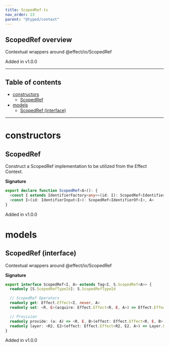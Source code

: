 ```yaml
---
title: ScopedRef.ts
nav_order: 23
parent: "@typed/context"
---
```


## ScopedRef overview

Contextual wrappers around @effect/io/ScopedRef

Added in v1.0.0

---

<h2 class="text-delta">Table of contents</h2>

- [constructors](#constructors)
  - [ScopedRef](#scopedref)
- [models](#models)
  - [ScopedRef (interface)](#scopedref-interface)

---

# constructors

## ScopedRef

Construct a ScopedRef implementation to be utilized from the Effect Context.

**Signature**

```ts
export declare function ScopedRef<A>(): {
  <const I extends IdentifierFactory<any>>(id: I): ScopedRef<IdentifierOf<I>, A>
  <const I>(id: IdentifierInput<I>): ScopedRef<IdentifierOf<I>, A>
}
```

Added in v1.0.0

# models

## ScopedRef (interface)

Contextual wrappers around @effect/io/ScopedRef

**Signature**

```ts
export interface ScopedRef<I, A> extends Tag<I, S.ScopedRef<A>> {
  readonly [S.ScopedRefTypeId]: S.ScopedRefTypeId

  // ScopedRef Operators
  readonly get: Effect.Effect<I, never, A>
  readonly set: <R, E>(acquire: Effect.Effect<R, E, A>) => Effect.Effect<R | I, E, void>

  // Provision
  readonly provide: (a: A) => <R, E, B>(effect: Effect.Effect<R, E, B>) => Effect.Effect<Exclude<R, I> | Scope, E, B>
  readonly layer: <R2, E2>(effect: Effect.Effect<R2, E2, A>) => Layer.Layer<Exclude<R2, Scope>, E2, I>
}
```

Added in v1.0.0
